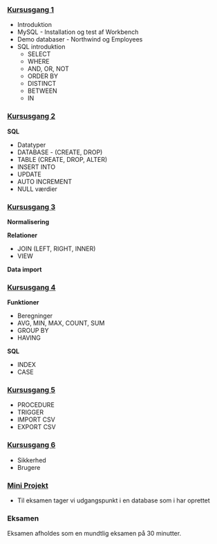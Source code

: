 
### [Kursusgang 1](02_Kursusgang_1.md)

* Introduktion
* MySQL - Installation og test af Workbench
* Demo databaser - Northwind og Employees
* SQL introduktion
	- SELECT
	- WHERE
	- AND, OR, NOT
	- ORDER BY
	- DISTINCT
	- BETWEEN
	- IN


### [Kursusgang 2](03_Kursusgang_2.md)

**SQL**

* Datatyper
* DATABASE - (CREATE, DROP)
* TABLE (CREATE, DROP, ALTER)
* INSERT INTO
* UPDATE
* AUTO INCREMENT
* NULL værdier


### [Kursusgang 3](04_Kursusgang_3.md)

**Normalisering**
 
**Relationer**

* JOIN (LEFT, RIGHT, INNER)
* VIEW

**Data import**


### [Kursusgang 4](05_Kursusgang_4.md)
**Funktioner**

* Beregninger
* AVG, MIN, MAX, COUNT, SUM
* GROUP BY
* HAVING

**SQL**

* INDEX
* CASE

### [Kursusgang 5](06_Kursusgang_5.md)

* PROCEDURE
* TRIGGER
* IMPORT CSV
* EXPORT CSV

### [Kursusgang 6](07_Kursusgang_6.md)

* Sikkerhed
* Brugere

### [Mini Projekt](08_MiniProjekt.md)

* Til eksamen tager vi udgangspunkt i en database som i har oprettet

### Eksamen
Eksamen afholdes som en mundtlig eksamen på 30 minutter.


